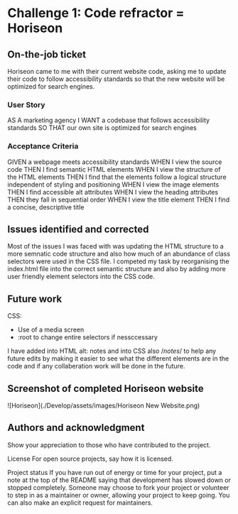# Challenge 1: Code refractor = Horiseon

## On-the-job ticket

Horiseon came to me with their current website code, asking me to update their code to follow accessibility standards so that the new website will be optimized for search engines.

### User Story

AS A marketing agency
I WANT a codebase that follows accessibility standards
SO THAT our own site is optimized for search engines

### Acceptance Criteria

GIVEN a webpage meets accessibility standards
WHEN I view the source code
THEN I find semantic HTML elements
WHEN I view the structure of the HTML elements
THEN I find that the elements follow a logical structure independent of styling and positioning
WHEN I view the image elements
THEN I find accessible alt attributes
WHEN I view the heading attributes
THEN they fall in sequential order
WHEN I view the title element
THEN I find a concise, descriptive title

## Issues identified and corrected

Most of the issues I was faced with was updating the HTML structure to a more semnatic code structure and also how much of an abundance of class selectors were used in the CSS file. I competed my task by reorganising the index.html file into the correct semantic structure and also by adding more user friendly element selectors into the CSS code.

## Future work

CSS:
- Use of a media screen
- :root to change entire selectors if nessccessary

I have added into HTML alt: notes and into CSS also /*notes*/ to help any future edits by making it easier to see what the different elements are in the code and if any collaberation work will be done in the future. 

## Screenshot of completed Horiseon website

![Horiseon](./Develop/assets/images/Horiseon New Website.png)

## Authors and acknowledgment
Show your appreciation to those who have contributed to the project.

License
For open source projects, say how it is licensed.

Project status
If you have run out of energy or time for your project, put a note at the top of the README saying that development has slowed down or stopped completely. Someone may choose to fork your project or volunteer to step in as a maintainer or owner, allowing your project to keep going. You can also make an explicit request for maintainers.
